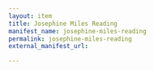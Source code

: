 ```yaml
---
layout: item
title: Josephine Miles Reading
manifest_name: josephine-miles-reading
permalink: josephine-miles-reading
external_manifest_url: 

---
```

<!-- Add an essay or interpretive material below this line,
using HTML or markdown.  Do not modify this file above this line -->
